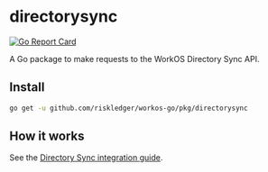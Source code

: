 # directorysync

[![Go Report Card](https://img.shields.io/badge/dev-reference-007d9c?logo=go&logoColor=white&style=flat)](https://pkg.go.dev/github.com/riskledger/workos-go/pkg/directorysync)

A Go package to make requests to the WorkOS Directory Sync API.

## Install

```sh
go get -u github.com/riskledger/workos-go/pkg/directorysync
```

## How it works

See the [Directory Sync integration guide](https://workos.com/docs/directory-sync/guide).
